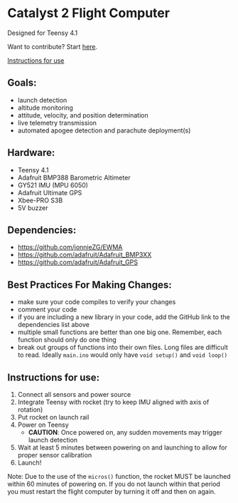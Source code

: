 # Catalyst 2 Flight Computer
Designed for Teensy 4.1

Want to contribute? Start [here](https://github.com/Harlem-Launch-Alliance/GETTING_STARTED.md).

[Instructions for use](https://github.com/Harlem-Launch-Alliance/Catalyst-2#instructions-for-use)

## Goals:
- launch detection
- altitude monitoring
- attitude, velocity, and position determination
- live telemetry transmission
- automated apogee detection and parachute deployment(s)

## Hardware:
- Teensy 4.1
- Adafruit BMP388 Barometric Altimeter
- GY521 IMU (MPU 6050)
- Adafruit Ultimate GPS
- Xbee-PRO S3B
- 5V buzzer

## Dependencies:
- https://github.com/jonnieZG/EWMA
- https://github.com/adafruit/Adafruit_BMP3XX
- https://github.com/adafruit/Adafruit_GPS

## Best Practices For Making Changes:
- make sure your code compiles to verify your changes
- comment your code
- if you are including a new library in your code, add the GitHub link to the dependencies list above
- multiple small functions are better than one big one. Remember, each function should only do one thing
- break out groups of functions into their own files. Long files are difficult to read. Ideally `main.ino` would only have `void setup()` and `void loop()`

## Instructions for use:
1. Connect all sensors and power source
2. Integrate Teensy with rocket (try to keep IMU aligned with axis of rotation)
3. Put rocket on launch rail
4. Power on Teensy
    * **CAUTION**: Once powered on, any sudden movements may trigger launch detection
5. Wait at least 5 minutes between powering on and launching to allow for proper sensor calibration
6. Launch!

Note: Due to the use of the `micros()` function, the rocket MUST be launched within 60 minutes of powering on. If you do not launch within that period you must restart the flight computer by turning it off and then on again.
